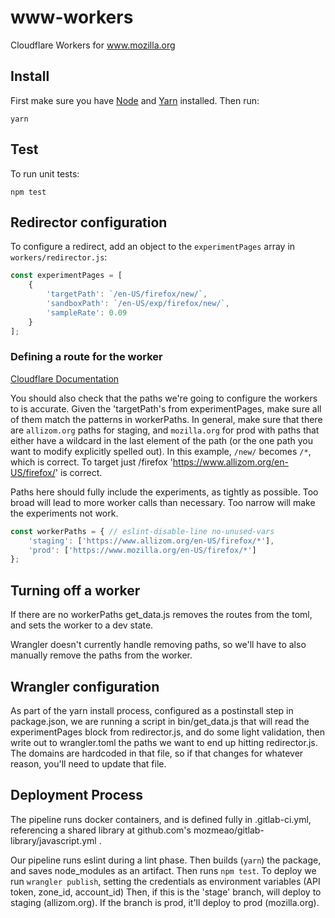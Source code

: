 # www-workers

Cloudflare Workers for www.mozilla.org

## Install

First make sure you have [Node](https://nodejs.org/) and [Yarn](https://yarnpkg.com/) installed. Then run:

```
yarn
```

## Test

To run unit tests:

```
npm test
```

## Redirector configuration

To configure a redirect, add an object to the `experimentPages` array in `workers/redirector.js`:

```javascript
const experimentPages = [
    {
        'targetPath': `/en-US/firefox/new/`,
        'sandboxPath': `/en-US/exp/firefox/new/`,
        'sampleRate': 0.09
    }
];
```

### Defining a route for the worker

[Cloudflare Documentation](https://developers.cloudflare.com/workers/about/routes/#matching-behavior)

You should also check that the paths we're going to configure the workers to is accurate.  Given the 'targetPath's from experimentPages, make sure all of them match the patterns in workerPaths. In general, make sure that there are `allizom.org` paths for staging, and `mozilla.org` for prod with paths that either have a wildcard in the last element of the path (or the one path you want to modify explicitly spelled out). In this example, `/new/` becomes `/*`, which is correct.  To target just /firefox 'https://www.allizom.org/en-US/firefox/' is correct.

Paths here should fully include the experiments, as tightly as possible. Too broad will lead to more worker calls than necessary.  Too narrow will make the experiments not work.

```javascript
const workerPaths = { // eslint-disable-line no-unused-vars
    'staging': ['https://www.allizom.org/en-US/firefox/*'],
    'prod': ['https://www.mozilla.org/en-US/firefox/*']
};
```

## Turning off a worker

If there are no workerPaths get_data.js removes the routes from the toml, and sets the worker to a dev state.

Wrangler doesn't currently handle removing paths, so we'll have to also manually remove the paths from the worker.

## Wrangler configuration

As part of the yarn install process, configured as a postinstall step in package.json, we are running a script in bin/get_data.js that will read the experimentPages block from redirector.js, and do some light validation, then write out to wrangler.toml the paths we want to end up hitting redirector.js.  The domains are hardcoded in that file, so if that changes for whatever reason, you'll need to update that file.

## Deployment Process

The pipeline runs docker containers, and is defined fully in .gitlab-ci.yml, referencing a shared library at github.com's mozmeao/gitlab-library/javascript.yml .

Our pipeline runs eslint during a lint phase.
Then builds (`yarn`) the package, and saves node_modules as an artifact.
Then runs `npm test`.
To deploy we run `wrangler publish`, setting the credentials as environment variables (API token, zone_id, account_id)
Then, if this is the 'stage' branch, will deploy to staging (allizom.org).
If the branch is prod, it'll deploy to prod (mozilla.org).
